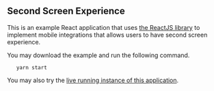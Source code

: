 ## Second Screen Experience
This is an example React application that uses [the ReactJS library](https://github.com/global-input/global-input-react) to implement mobile integrations that allows users to have second screen experience.

You may download the example and run the following command.
```
   yarn start
```
You may also try the [live running instance of this application](https://globalinput.co.uk/global-input-app/video-player). 
   
